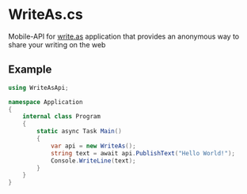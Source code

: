 # WriteAs.cs
Mobile-API for [write.as](https://play.google.com/store/apps/details?id=com.abunchtell.writeas) application that provides an anonymous way to share your writing on the web

## Example
```cs
using WriteAsApi;

namespace Application
{
    internal class Program
    {
        static async Task Main()
        {
            var api = new WriteAs();
            string text = await api.PublishText("Hello World!");
            Console.WriteLine(text);
        }
    }
}
```
